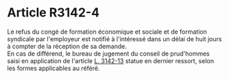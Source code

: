 # Article R3142-4

  
Le refus du congé de formation économique et sociale et de formation syndicale par l'employeur est notifié à l'intéressé dans un délai de huit jours à compter de la réception de sa demande.   
En cas de différend, le bureau de jugement du conseil de prud'hommes saisi en application de l'article [L. 3142-13][1] statue en dernier ressort, selon les formes applicables au référé.

 [1]: /affichCodeArticle.do?cidTexte=LEGITEXT000006072050&idArticle=LEGIARTI000006902681&dateTexte=&categorieLien=cid